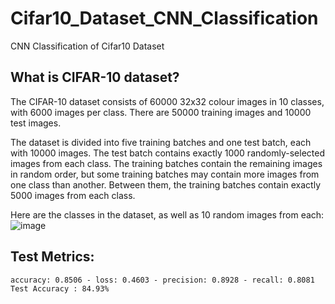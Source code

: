 # Cifar10_Dataset_CNN_Classification
CNN Classification of Cifar10 Dataset

## What is CIFAR-10 dataset?
The CIFAR-10 dataset consists of 60000 32x32 colour images in 10 classes, with 6000 images per class. There are 50000 training images and 10000 test images.

The dataset is divided into five training batches and one test batch, each with 10000 images. The test batch contains exactly 1000 randomly-selected images from each class. The training batches contain the remaining images in random order, but some training batches may contain more images from one class than another. Between them, the training batches contain exactly 5000 images from each class.

Here are the classes in the dataset, as well as 10 random images from each:
![image](https://github.com/user-attachments/assets/c182f751-9b92-4edf-86ae-ee81b29cfca4)

## Test Metrics: 
```
accuracy: 0.8506 - loss: 0.4603 - precision: 0.8928 - recall: 0.8081
Test Accuracy : 84.93%
```
